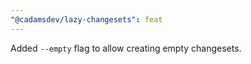 ```yaml
---
"@cadamsdev/lazy-changesets": feat
---
```


Added `--empty` flag to allow creating empty changesets.
